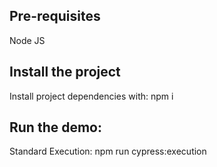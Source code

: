 ## Pre-requisites

Node JS

## Install the project

Install project dependencies with: npm i

## Run the demo:

Standard Execution: npm run cypress:execution
